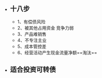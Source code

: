 - ## 十八步
	- 1、有偿债风险
	- 2、被其他占用资金 竞争力弱
	- 3、产品难销售
	- 4、不专注主业
	- 5、成本管控差
	- 6、经营活动产生现金流量净额==淘汰==
- ## 适合投资可转债